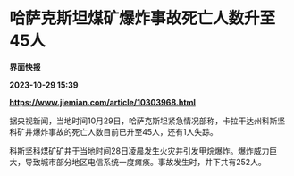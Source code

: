 # 哈萨克斯坦煤矿爆炸事故死亡人数升至45人
**界面快报**

**2023-10-29 15:39**

**https://www.jiemian.com/article/10303968.html**

据央视新闻，当地时间10月29日，哈萨克斯坦紧急情况部称，卡拉干达州科斯坚科矿井爆炸事故的死亡人数目前已升至45人，还有1人失踪。

科斯坚科煤矿矿井于当地时间28日凌晨发生火灾并引发甲烷爆炸。爆炸威力巨大，导致城市部分地区电信系统一度瘫痪。事故发生时，井下共有252人。